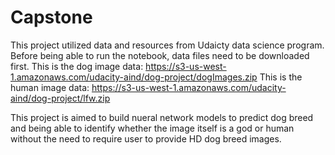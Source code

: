 # Capstone
This project utilized data and resources from Udaicty data science program.  Before being able to run the notebook, data files
need to be downloaded first.
This is the dog image data: https://s3-us-west-1.amazonaws.com/udacity-aind/dog-project/dogImages.zip
This is the human image data: https://s3-us-west-1.amazonaws.com/udacity-aind/dog-project/lfw.zip

This project is aimed to build nueral network models to predict dog breed and being able to identify whether the image itself
is a god or human without the need to require user to provide HD dog breed images. 


